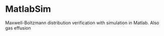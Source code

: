 MatlabSim
=========

Maxwell-Boltzmann distribution verification with simulation in Matlab. Also gas effusion
